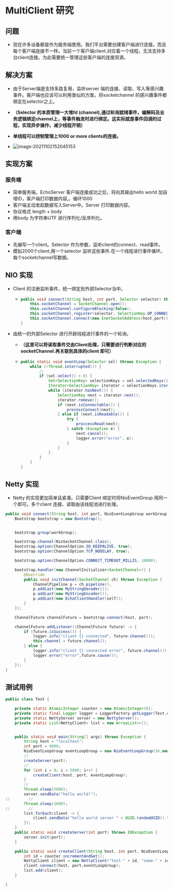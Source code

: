 # MultiClient 研究



## 问题

- 现在许多设备都是作为服务端使用。我们平台需要创建客户端进行连接。而且每个客户端连接不一样。当前一个客户端client.对应着一个线程，无法支持多台client连接。为此需要统一管理这些客户端的连接资源。



## 解决方案

- 由于Server端是支持多路复用，监听server 端的连接、读取、写入等感兴趣事件。客户端也应该可以利用类似的方案。将socketchannel 的感兴趣事件都绑定在selector之上。
- **（Selector 的本质管理一大堆fd (channel),通过轮询就绪事件，编解码及业务逻辑绑定channel上，等事件触发时进行绑定。这实际就是事件回调的过程，实现异步操作，减少线程开销）**
- **单线程可以控制管理上1000 or more clients的连接。**

- ![image-20211102152045153](D:/weifuchow_space/Wlib/doc/%E7%BD%91%E7%BB%9C/images/MultiClient%E7%A0%94%E7%A9%B6/image-20211102152045153.png)



## 实现方案

### 服务端

- 简单服务端，EchoServer  客户端连接成功之后，将向其输出hello world 加自增ID，客户端打印数据内容,。循环1000
- 客户端主动发起数据写入Server中。Server 打印数据内容。
- 协议格式 length + body
- 用body 为字符串UTF 进行序列化/反序列化。

### 客户端

- 先编写一个client。Selector 作为参数，监听client的connect、read事件。
- 模拟2000个client,用一个selector 监听这些事件.在一个线程进行事件循环。每个socketchannel写数据。

## NIO 实现

- Client 的注册监听事件，统一绑定到外部Selector当中。

  - ```java
    public void connect(String host, int port, Selector selector) throws IOException {
        this.socketChannel = SocketChannel.open();
        this.socketChannel.configureBlocking(false);
        this.socketChannel.register(selector, SelectionKey.OP_CONNECT | SelectionKey.OP_READ);
        this.socketChannel.connect(new InetSocketAddress(host,port));
    }
    ```

- 由统一的外部Selector 进行开辟线程进行事件的一个轮询。

  - **（这里可以将读取事件交由Client处理，只需要进行判断对应的socketChannel.再关联到具体的client 即可）**

  - ```java
    public static void eventLoop(Selector sel) throws Exception {
        while (!Thread.interrupted()) {
            //
            if (sel.select() > 0) {
                Set<SelectionKey> selectionKeys = sel.selectedKeys();
                Iterator<SelectionKey> iterator = selectionKeys.iterator();
                while (iterator.hasNext()) {
                    SelectionKey next = iterator.next();
                    iterator.remove();
                    if (next.isConnectable()) {
                        processConnect(next);
                    } else if (next.isReadable()) {
                        try {
                            proccessRead(next);
                        } catch (Exception e) {
                            next.cancel();
                            logger.error("error", e);
                        }
                    }
                }
            }
        }
    }
    ```

## Netty 实现

- Netty 的实现更加简单且紧凑。只需要Client 绑定时将NioEventGroup 用同一个即可。多个client 连接、读取由该线程池进行处理。

```JAVA
public void connect(String host, int port, NioEventLoopGroup workGroup) {
    Bootstrap bootstrap = new Bootstrap();


    bootstrap.group(workGroup);

    bootstrap.channel(NioSocketChannel.class);
    bootstrap.option(ChannelOption.SO_KEEPALIVE, true);
    bootstrap.option(ChannelOption.TCP_NODELAY, true);

    bootstrap.option(ChannelOption.CONNECT_TIMEOUT_MILLIS, 10000);

    bootstrap.handler(new ChannelInitializer<SocketChannel>() {
        @Override
        public void initChannel(SocketChannel ch) throws Exception {
            ChannelPipeline p = ch.pipeline();
            p.addLast(new MyStringDecoder());
            p.addLast(new MyStringEncoder());
            p.addLast(new EchoClientHandler(self));
        }
    });

    ChannelFuture channelFuture = bootstrap.connect(host, port);

    channelFuture.addListener((ChannelFuture future) -> {
        if (future.isSuccess()) {
            logger.info("client {} connected", future.channel());
            this.channel = future.channel();
        } else {
            logger.info("client {} connected error", future.channel());
            logger.error("error",future.cause());
        }
    });
}
```

## 测试用例

```java
public class Test {

    private static AtomicInteger counter = new AtomicInteger(0);
    private static final Logger logger = LoggerFactory.getLogger(Test.class);
    private static NettyServer server = new NettyServer();
    private static List<NettyClient> list = new ArrayList<>();


    public static void main(String[] args) throws Exception {
        String host = "localhost";
        int port = 9090;
        NioEventLoopGroup eventLoopGroup = new NioEventLoopGroup(16,new DefaultThreadFactory("client-worker-group"));
        //
        createServer(port);
        //
        for (int i = 0; i < 5000; i++) {
            createClient(host, port, eventLoopGroup);
        }
        //
        Thread.sleep(5000);
        server.sendData("hello world!");
//        //
        Thread.sleep(1000);
//        //
        list.forEach(client -> {
            client.sendData("hello world server " + UUID.randomUUID().toString());
        });
    }
    public static void createServer(int port) throws IOException {
        server.init(port);
    }

    public static void createClient(String host, int port, NioEventLoopGroup eventLoopGroup) throws IOException {
        int id = counter.incrementAndGet();
        NettyClient client = new NettyClient("test-" + id, "name-" + id);
        client.connect(host, port,eventLoopGroup);
        list.add(client);
    }

}
```



